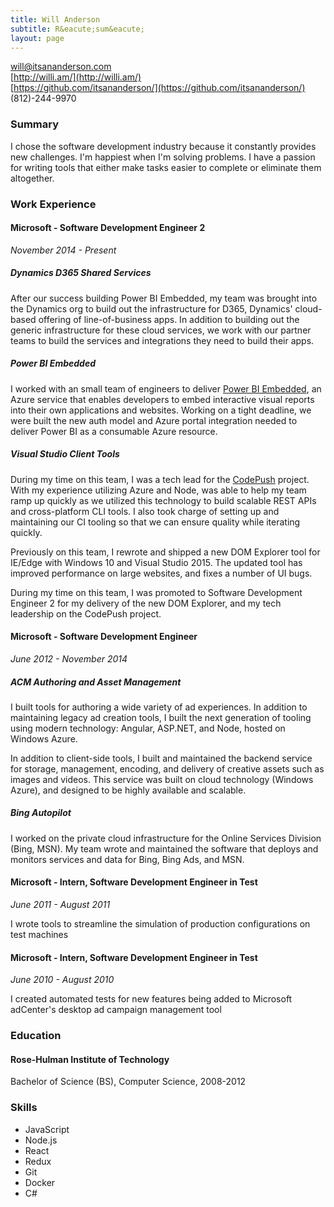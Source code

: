 ```yaml
---
title: Will Anderson
subtitle: R&eacute;sum&eacute;
layout: page
---
```


will@itsananderson.com  
[http://willi.am/](http://willi.am/)  
[https://github.com/itsananderson/](https://github.com/itsananderson/)  
(812)-244-9970

### Summary

I chose the software development industry because it constantly provides new challenges.
I&#39;m happiest when I&#39;m solving problems.
I have a passion for writing tools that either make tasks easier to complete or eliminate them altogether.

### Work Experience

#### Microsoft - Software Development Engineer 2

*November 2014 - Present*

##### Dynamics D365 Shared Services

After our success building Power BI Embedded, my team was brought into the Dynamics org to build out the infrastructure for D365, Dynamics' cloud-based offering of line-of-business apps.
In addition to building out the generic infrastructure for these cloud services, we work with our partner teams to build the services and integrations they need to build their apps.

##### Power BI Embedded

I worked with an small team of engineers to deliver [Power BI Embedded](https://azure.microsoft.com/en-us/services/power-bi-embedded/), an Azure service that enables developers to embed interactive visual reports into their own applications and websites. Working on a tight deadline, we were built the new auth model and Azure portal integration needed to deliver Power BI as a consumable Azure resource.

##### Visual Studio Client Tools

During my time on this team, I was a tech lead for the [CodePush](https://microsoft.github.io/code-push/) project. With my experience utilizing Azure and Node, was able to help my team ramp up quickly as we utilized this technology to build scalable REST APIs and cross-platform CLI tools. I also took charge of setting up and maintaining our CI tooling so that we can ensure quality while iterating quickly.

Previously on this team, I rewrote and shipped a new DOM Explorer tool for IE/Edge with Windows 10 and Visual Studio 2015. The updated tool has improved performance on large websites, and fixes a number of UI bugs.

During my time on this team, I was promoted to Software Development Engineer 2 for my delivery of the new DOM Explorer, and my tech leadership on the CodePush project.

#### Microsoft - Software Development Engineer

*June 2012 - November 2014*

##### ACM Authoring and Asset Management

I built tools for authoring a wide variety of ad experiences. In addition to maintaining legacy ad creation tools, I built the next generation of tooling using modern technology: Angular, ASP.NET, and Node, hosted on Windows Azure.

In addition to client-side tools, I built and maintained the backend service for storage, management, encoding, and delivery of creative assets such as images and videos. This service was built on cloud technology (Windows Azure), and designed to be highly available and scalable.

##### Bing Autopilot

I worked on the private cloud infrastructure for the Online Services Division (Bing, MSN). My team wrote and maintained the software that deploys and monitors services and data for Bing, Bing Ads, and MSN.

<p style="page-break-before: always"></p>

#### Microsoft - Intern, Software Development Engineer in Test

*June 2011 - August 2011*

I wrote tools to streamline the simulation of production configurations on test machines

#### Microsoft - Intern, Software Development Engineer in Test

*June 2010 - August 2010*

I created automated tests for new features being added to Microsoft adCenter&#39;s desktop ad campaign management tool

### Education

#### Rose-Hulman Institute of Technology

Bachelor of Science (BS), Computer Science, 2008-2012

### Skills

* JavaScript
* Node.js
* React
* Redux
* Git
* Docker
* C#
